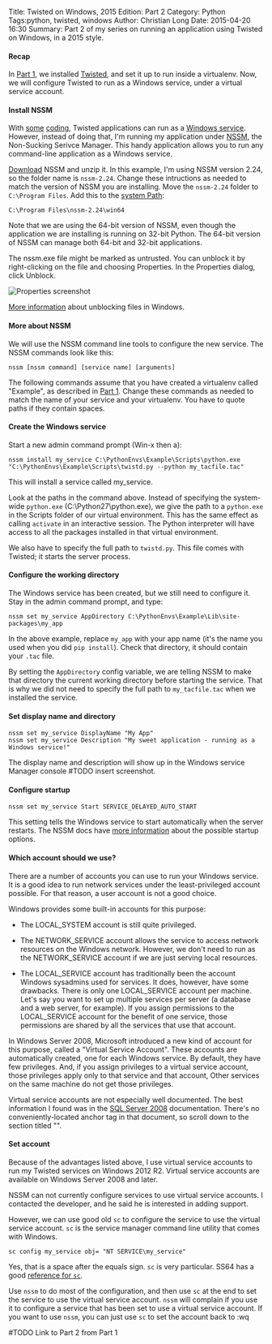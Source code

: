 Title: Twisted on Windows, 2015 Edition: Part 2
Category: Python
Tags:python, twisted, windows
Author: Christian Long
Date: 2015-04-20 16:30
Summary: Part 2 of my series on running an application using Twisted on Windows, in a 2015 style.



#### Recap

In [Part 1]({filename}/twisted_on_windows.md), we installed [Twisted](https://twistedmatrix.com), and set it up to run inside a virtualenv. Now, we will configure Twisted to run as a Windows service, under a virtual service account.


#### Install NSSM

With [some](http://twistedmatrix.com/pipermail/twisted-python/2011-October/024632.html) [coding](http://www.banquise.org/python/making-and-deploying-a-twisted-project-as-a-service-under-windows/), Twisted applications can run as a [Windows service](https://msdn.microsoft.com/en-us/library/windows/desktop/ms685141%28v=vs.85%29.aspx). However, instead of doing that, I'm running my application under [NSSM](http://nssm.cc/), the Non-Sucking Serivce Manager. This handy application allows you to run any command-line application as a Windows service.

[Download](https://nssm.cc/download) NSSM and unzip it. In this example, I'm using NSSM version 2.24, so the folder name is `nssm-2.24`. Change these intructions as needed to match the version of NSSM you are installing. Move the `nssm-2.24` folder to `C:\Program Files`. Add this to the [system Path](http://www.howtogeek.com/118594/how-to-edit-your-system-path-for-easy-command-line-access/):

    C:\Program Files\nssm-2.24\win64

Note that we are using the 64-bit version of NSSM, even though the application we are installing is running on 32-bit Python. The 64-bit version of NSSM can manage both 64-bit and 32-bit applications.

The nssm.exe file might be marked as untrusted. You can unblock it by right-clicking on the file and choosing Properties. In the Properties dialog, click Unblock.

![Properties screenshot]({filename}/images/security_zone.png)

[More information](http://weblogs.asp.net/dixin/understanding-the-internet-file-blocking-and-unblocking) about unblocking files in Windows.

#### More about NSSM

We will use the NSSM command line tools to configure the new service. The NSSM commands look like this:

    nssm [nssm command] [service name] [arguments]

The following commands assume that you have created a virtualenv called "Example", as described in [Part 1]({filename}/twisted_on_windows.md). Change these commands as needed to match the name of your service and your virtualenv. You have to quote paths if they contain spaces.

#### Create the Windows service

Start a new admin command prompt (Win-x then a):

    nssm install my_service C:\PythonEnvs\Example\Scripts\python.exe "C:\PythonEnvs\Example\Scripts\twistd.py --python my_tacfile.tac"

This will install a service called my_service.

Look at the paths in the command above. Instead of specifying the system-wide `python.exe` (C:\Python27\python.exe), we give the path to a `python.exe` in the Scripts folder of our virtual environment. This has the same effect as calling `activate` in an interactive session. The Python interpreter will have access to all the packages installed in that virtual environment.

We also have to specify the full path to `twistd.py`. This file comes with Twisted; it starts the server process.

#### Configure the working directory

The Windows service has been created, but we still need to configure it. Stay in the admin command prompt, and type:

    nssm set my_service AppDirectory C:\PythonEnvs\Example\Lib\site-packages\my_app

In the above example, replace `my_app` with your app name (it's the name you used when you did `pip install`). Check that directory, it should contain your `.tac` file.

By setting the `AppDirectory` config variable, we are telling NSSM to make that directory the current working directory before starting the service. That is why we did not need to specify the full path to `my_tacfile.tac` when we installed the service.


#### Set display name and directory

    nssm set my_service DisplayName "My App"
    nssm set my_service Description "My sweet application - running as a Windows service!"

The display name and description will show up in the Windows service Manager console #TODO insert screenshot.


#### Configure startup

    nssm set my_service Start SERVICE_DELAYED_AUTO_START

This setting tells the Windows service to start automatically when the server restarts. The NSSM docs have [more information]() about the possible startup options.


#### Which account should we use?

There are a number of accounts you can use to run your Windows service. It is a good idea to run network services under the least-privileged account possible. For that reason, a user account is not a good choice.

Windows provides some built-in accounts for this purpose:

* The LOCAL_SYSTEM account is still quite privileged.

* The NETWORK_SERVICE account allows the service to access network resources on the Windows network. However, we don't need to run as the NETWORK_SERVICE account if we are just serving local resources.

* The LOCAL_SERVICE account has traditionally been the account Windows sysadmins used for services. It does, however, have some drawbacks. There is only one LOCAL_SERVICE account per machine. Let's say you want to set up multiple services per server (a database and a web server, for example). If you assign permissions to the LOCAL_SERVICE account for the benefit of one service, those permissions are shared by all the services that use that account.

In Windows Server 2008, Microsoft introduced a new kind of account for this purpose, called a "Virtual Service Account". These accounts are automatically created, one for each Windows service. By default, they have few privileges. And, if you assign privileges to a virtual service account, those privileges apply only to that service and that account, Other services on the same machine do not get those privileges.

Virtual service accounts are not especially well documented. The best information I found was in the [SQL Server 2008]() documentation. There's no conveniently-located anchor tag in that document, so scroll down to the section titled "".



#### Set account

Because of the advantages listed above, I use virtual service accounts to run my Twisted services on Windows 2012 R2. Virtual service accounts are available on Windows Server 2008 and later.

NSSM can not currently configure services to use virtual service accounts. I contacted the developer, and he said he is interested in adding support.

However, we can use good old `sc` to configure the service to use the virtual service account. `sc` is the service manager command line utility that comes with Windows.

    sc config my_service obj= "NT SERVICE\my_service"

Yes, that is a space after the equals sign. `sc` is very particular. SS64 has a good [reference for `sc`]().

Use `nssm` to do most of the configuration, and then use `sc` at the end to set the service to use the virtual service account. `nssm` will complain if you use it to configure a service that has been set to use a virtual service account. If you want to use `nssm`, you can just use `sc` to set the account back to :wq
















#TODO Link to Part 2 from Part 1
